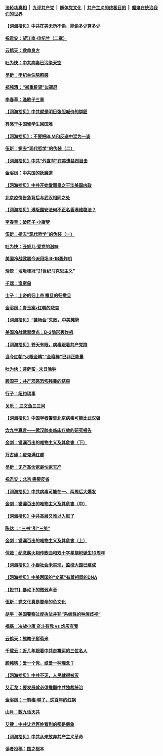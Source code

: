 ####  [法轮功真相](../../../../basic/blob/master/README.md?t=06281631) &nbsp;|&nbsp; [九评共产党](../../../../9ping.md/blob/master/README.md?t=06281631) &nbsp;|&nbsp; [解体党文化](../../../../jtdwh.md/blob/master/README.md?t=06281631)  &nbsp;|&nbsp; [共产主义的终极目的](../../../../gczydzjmd.md/blob/master/README.md?t=06281631) &nbsp;|&nbsp; [魔鬼在统治我们的世界](../../../../mgztzwmdsj.md/blob/master/README.md?t=06281631) 

#### [【网海拾贝】中共在美无所不偷，能偷多少算多少](../pages/nsc993/n12216875.md?t=06281631) 

#### [祝君安：望江南·申纪兰（二章）](../pages/nsc993/n12216556.md?t=06281631) 

#### [云鹤天：救命良方](../pages/nsc993/n12216543.md?t=06281631) 

#### [吐为快：中共病毒已污染天空](../pages/nsc993/n12215786.md?t=06281631) 

#### [吴新：申纪兰住院照感](../pages/nsc993/n12215730.md?t=06281631) 

#### [郑纯清：“郑重辟谣”似罩屏](../pages/nsc993/n12215700.md?t=06281631) 

#### [李春草：渔歌子三章](../pages/nsc993/n12215653.md?t=06281631) 

#### [【网海拾贝】中共就是明目张胆喊价的绑匪](../pages/nsc993/n12215381.md?t=06281631) 

#### [有感于中国留学生回国难](../pages/nsc993/n12212960.md?t=06281631) 

#### [【网海拾贝】：不要把BLM和反送中混为一谈](../pages/nsc993/n12213076.md?t=06281631) 

#### [伍新：撕去“现代哲学”的伪装（二）](../pages/nsc993/n12211310.md?t=06281631) 

#### [【网海拾贝】中共“外宣军”在美遭猛烈狙击](../pages/nsc993/n12211190.md?t=06281631) 

#### [金浴凤：中共国的妖魔道](../pages/nsc993/n12208163.md?t=06281631) 

#### [【网海拾贝】中共开始堂而皇之干涉美国内政](../pages/nsc993/n12205646.md?t=06281631) 

#### [北京疫情告急背后与武汉相同之处](../pages/nsc993/n12201610.md?t=06281631) 

#### [【网海拾贝】港版国安法何不正名香港维稳法？](../pages/nsc993/n12203675.md?t=06281631) 

#### [李春草：破阵子·小康梦](../pages/nsc993/n12202996.md?t=06281631) 

#### [伍新：撕去“现代哲学”的伪装（一）](../pages/nsc993/n12202666.md?t=06281631) 

#### [吐为快：丑奴儿·爱党的滋味](../pages/nsc993/n12202630.md?t=06281631) 

#### [美国冷战武器今派用场 B-1B轰炸机](../pages/nsc993/n12202368.md?t=06281631) 

#### [理悟：垃圾桂冠“21世纪马克思主义”](../pages/nsc993/n12201220.md?t=06281631) 

#### [千瑞：渔家傲](../pages/nsc993/n12201174.md?t=06281631) 

#### [士子：上帝的归上帝 撒旦的归撒旦](../pages/nsc993/n12199902.md?t=06281631) 

#### [金浴凤：青玉案•红朝的悲哀](../pages/nsc993/n12199650.md?t=06281631) 

#### [【网海拾贝】“蓬杨会”失败，中美摊牌](../pages/nsc993/n12199598.md?t=06281631) 

#### [美国冷战武器盘点：B-2隐形轰炸机](../pages/nsc993/n12199226.md?t=06281631) 

#### [【网海拾贝】苍天有眼，病毒跟着共产党跑](../pages/nsc993/n12197648.md?t=06281631) 

#### [当今红朝“火眼金睛”“金箍棒”已非正能量](../pages/nsc993/n12196834.md?t=06281631) 

#### [吐为快：菩萨蛮 · 末日晚钟](../pages/nsc993/n12196689.md?t=06281631) 

#### [顾国平：共产邪恶恐怖残暴的结果](../pages/nsc993/n12195238.md?t=06281631) 

#### [行子：纽约琐事](../pages/nsc993/n12194752.md?t=06281631) 

#### [关乐： 三文鱼三三问](../pages/nsc993/n12194626.md?t=06281631) 

#### [【网海拾贝】中国学者警告北京病毒可能比武汉强](../pages/nsc993/n12193964.md?t=06281631) 

#### [念九字真言——武汉肺炎临床疗效的研究报告](../pages/nsc993/n12190804.md?t=06281631) 

#### [金剑：错漏百出的唯物主义及其危害（下）](../pages/nsc993/n12191909.md?t=06281631) 

#### [万古缘：疫鬼满红都](../pages/nsc993/n12191847.md?t=06281631) 

#### [吴新：无产革命家最怕家无产](../pages/nsc993/n12191806.md?t=06281631) 

#### [祝君安：北京 需要反省](../pages/nsc993/n12191766.md?t=06281631) 

#### [【网海拾贝】中共病毒可能在一、两周后大爆发](../pages/nsc993/n12190517.md?t=06281631) 

#### [金剑：错漏百出的唯物主义及其危害（中）](../pages/nsc993/n12188778.md?t=06281631) 

#### [【网海拾贝】中共高层又难以入眠了](../pages/nsc993/n12188425.md?t=06281631) 

#### [陈达 ：“三书”引“三笑”](../pages/nsc993/n12187929.md?t=06281631) 

#### [金剑：错漏百出的唯物主义及其危害（上）](../pages/nsc993/n12186502.md?t=06281631) 

#### [倪娅：纪念薪火相传歌曲和双十字星旗帜诞生10周年](../pages/nsc993/n12186439.md?t=06281631) 

#### [【网海拾贝】小康社会未实现，监控大国已建成](../pages/nsc993/n12185468.md?t=06281631) 

#### [【网海拾贝】中美两国的“文革”有着相同的DNA](../pages/nsc993/n12184487.md?t=06281631) 

#### [【投书】暴动下的微弱声音](../pages/nsc993/n12183493.md?t=06281631) 

#### [伍新：党文化真是要命的负文化](../pages/nsc993/n12182742.md?t=06281631) 

#### [胡平：美国警察过度执法并非“系统性的种族歧视”](../pages/nsc993/n12182713.md?t=06281631) 

#### [福磊：决战小康 奋斗有我 vs 炮灰有我](../pages/nsc993/n12182693.md?t=06281631) 

#### [云鹤天：熊瞎子掰苞米](../pages/nsc993/n12182680.md?t=06281631) 

#### [千载云：近几年跟着中共走霉运的三位名人](../pages/nsc993/n12182649.md?t=06281631) 

#### [颜纯钩：爱一个党，或爱一种理念？](../pages/nsc993/n12182640.md?t=06281631) 

#### [【网海拾贝】中共不灭，人民就得被灭](../pages/nsc993/n12180698.md?t=06281631) 

#### [艾汇龙：要发展就必须推翻中共独裁统治](../pages/nsc993/n12180647.md?t=06281631) 

#### [金浴凤：一剪梅·够了，这百年的红祸](../pages/nsc993/n12180002.md?t=06281631) 

#### [山月：数九话灭共](../pages/nsc993/n12179940.md?t=06281631) 

#### [艾健：中共让老百姓看到的都是假象](../pages/nsc993/n12179778.md?t=06281631) 

#### [【网海拾贝】中共从未放弃共产主义革命](../pages/nsc993/n12176687.md?t=06281631) 

#### [读者投稿：国之根本](../pages/nsc993/n12176662.md?t=06281631) 

